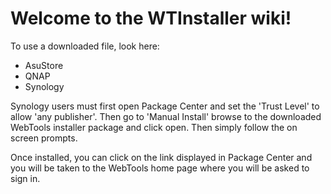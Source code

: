 # Welcome to the WTInstaller wiki!

To use a downloaded file, look here:

* AsuStore
* QNAP
* Synology

Synology users must first open Package Center and set the 'Trust Level' to allow 'any publisher'. Then go to 'Manual Install' browse to the downloaded WebTools installer package and click open. Then simply follow the on screen prompts.

Once installed, you can click on the link displayed in Package Center and you will be taken to the WebTools home page where you will be asked to sign in.


